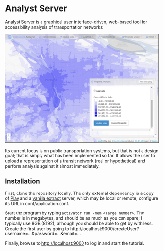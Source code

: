 # Analyst Server

Analyst Server is a graphical user interface-driven, web-based tool for accessibility analysis of transportation networks:

<img src="splash.png" alt="Analyst Server performing accessibility analysis in Portland, Ore." />

Its current focus is on public transportation systems, but that is not a design goal; that is simply what has been implemented
so far. It allows the user to upload a representation of a transit network (real or hypothetical) and perform analysis
against it almost immediately.

## Installation

First, clone the repository locally. The only external dependency is a copy of [Play](http://www.playframework.com) and
a [vanilla extract](https://github.com/conveyal/vanilla-extract.git) server, which may be local or remote; configure its
URL in conf/application.conf.

Start the program by typing `activator run -mem <large number>`. The number is in megabytes, and should be as much as
you can spare; I typically use 8GB (8192), although you should be able to get by with less. Create the first user by going to http://localhost:9000/createUser?username=...&password=...&email=...

Finally, browse to [http://localhost:9000](http://localhost:9000) to log in and start the tutorial.

